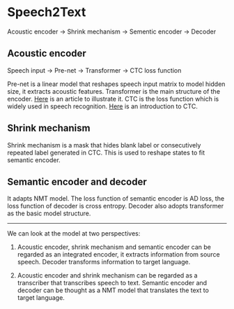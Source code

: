# Speech2Text

Acoustic encoder -> Shrink mechanism -> Sementic encoder -> Decoder

## Acoustic encoder

Speech input -> Pre-net -> Transformer -> CTC loss function

Pre-net is a linear model that reshapes speech input matrix to model hidden size, it extracts acoustic features.
Transformer is the main structure of the encoder. [Here](http://jalammar.github.io/illustrated-transformer/) is an article to illustrate it.
CTC is the loss function which is widely used in speech recognition. [Here](https://distill.pub/2017/ctc/) is an introduction to CTC.

## Shrink mechanism
Shrink mechanism is a mask that hides blank label or consecutively repeated label generated in CTC. This is used to reshape states to fit semantic encoder.

## Semantic encoder and decoder

It adapts NMT model. The loss function of semantic encoder is AD loss, the loss function of decoder is cross entropy. Decoder also adopts transformer as the basic model structure.

---
We can look at the model at two perspectives:
1. Acoustic encoder, shrink mechanism and semantic encoder can be regarded as an integrated encoder, it extracts information from source speech. Decoder transforms information to target language.

2. Acoustic encoder and shrink mechanism can be regarded as a transcriber that transcribes speech to text. Semantic encoder and decoder can be thought as a NMT model that translates the text to target language.
